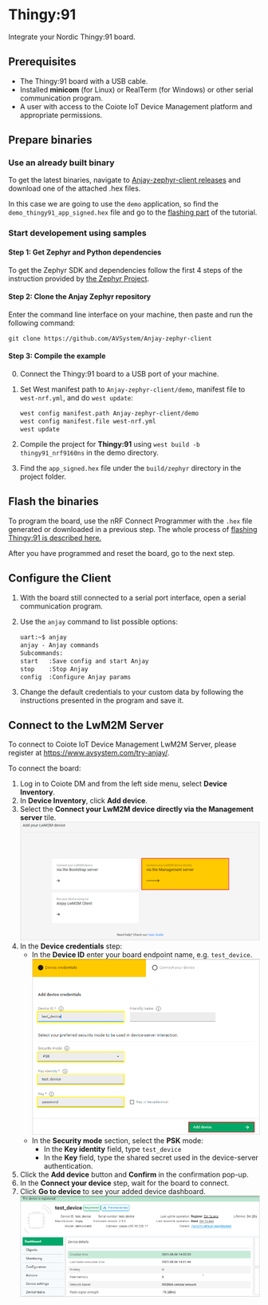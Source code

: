 # Thingy:91

Integrate your Nordic Thingy:91 board.

## Prerequisites

- The Thingy:91 board with a USB cable.
- Installed **minicom** (for Linux) or RealTerm (for Windows) or other serial communication program.
- A user with access to the Coiote IoT Device Management platform and appropriate permissions.

## Prepare binaries
### Use an already built binary

To get the latest binaries, navigate to [Anjay-zephyr-client releases](https://github.com/AVSystem/Anjay-zephyr-client/releases)
and download one of the attached .hex files.

In this case we are going to use the `demo` application, so find the `demo_thingy91_app_signed.hex` file and go to the [flashing part](#flash-the-binaries) of the tutorial.

### Start developement using samples
#### Step 1: Get Zephyr and Python dependencies

To get the Zephyr SDK and dependencies follow the first 4 steps of the instruction provided by [the Zephyr Project](https://docs.zephyrproject.org/latest/getting_started/index.html).

#### Step 2: Clone the Anjay Zephyr repository

Enter the command line interface on your machine, then paste and run the following command:

   ```
   git clone https://github.com/AVSystem/Anjay-zephyr-client
   ```

#### Step 3: Compile the example

0. Connect the Thingy:91 board to a USB port of your machine.
0. Set West manifest path to `Anjay-zephyr-client/demo`, manifest file to `west-nrf.yml`, and do `west update`:

    ```
    west config manifest.path Anjay-zephyr-client/demo
    west config manifest.file west-nrf.yml
    west update
    ```

0. Compile the project for **Thingy:91** using `west build -b thingy91_nrf9160ns` in the demo directory.
0. Find the `app_signed.hex` file under the `build/zephyr` directory in the project folder.

## Flash the binaries
To program the board, use the nRF Connect Programmer with the `.hex` file generated or downloaded in a previous step.
The whole process of [flashing Thingy:91 is described here.](https://developer.nordicsemi.com/nRF_Connect_SDK/doc/latest/nrf/ug_thingy91_gsg.html#update-nrf9160-application)

After you have programmed and reset the board, go to the next step.

## Configure the Client

1. With the board still connected to a serial port interface, open a serial communication program.
2. Use the `anjay` command to list possible options:

    ```
    uart:~$ anjay
    anjay - Anjay commands
    Subcommands:
    start   :Save config and start Anjay
    stop    :Stop Anjay
    config  :Configure Anjay params
    ```

3. Change the default credentials to your custom data by following the instructions presented in the program and save it.

## Connect to the LwM2M Server

To connect to Coiote IoT Device Management LwM2M Server, please register at https://www.avsystem.com/try-anjay/.

To connect the board:

1. Log in to Coiote DM and from the left side menu, select **Device Inventory**.
2. In **Device Inventory**, click **Add device**.
3. Select the **Connect your LwM2M device directly via the Management server** tile.
    ![Add via Mgmt](images/mgmt_tile.png "Add via Mgmt")
4. In the **Device credentials** step:
     - In the **Device ID** enter your board endpoint name, e.g. `test_device`.
         ![Device credentials step](images/add_mgmt_quick.png "Device credentials step")
     - In the **Security mode** section, select the **PSK** mode:
         - In the **Key identity** field, type `test_device`
         - In the **Key** field, type the shared secret used in the device-server authentication.
5. Click the **Add device** button and **Confirm** in the confirmation pop-up.
6. In the **Connect your device** step, wait for the board to connect.
7. Click **Go to device** to see your added device dashboard.
    ![Registered device](images/registered_device.png "Registered device")

